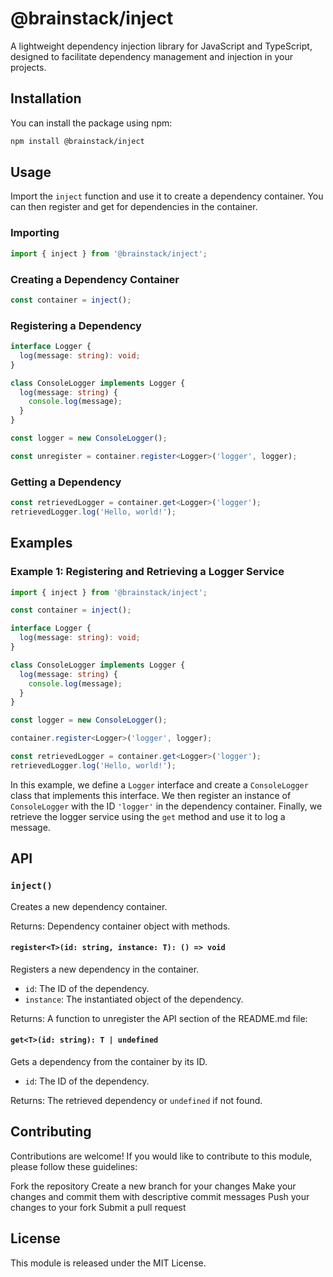 # @brainstack/inject

A lightweight dependency injection library for JavaScript and TypeScript, designed to facilitate dependency management and injection in your projects.

## Installation

You can install the package using npm:

```bash
npm install @brainstack/inject
```

## Usage

Import the `inject` function and use it to create a dependency container. You can then register and get for dependencies in the container.

### Importing

```typescript
import { inject } from '@brainstack/inject';
```

### Creating a Dependency Container

```typescript
const container = inject();
```

### Registering a Dependency

```typescript
interface Logger {
  log(message: string): void;
}

class ConsoleLogger implements Logger {
  log(message: string) {
    console.log(message);
  }
}

const logger = new ConsoleLogger();

const unregister = container.register<Logger>('logger', logger);
```

### Getting a Dependency

```typescript
const retrievedLogger = container.get<Logger>('logger');
retrievedLogger.log('Hello, world!');
```

## Examples

### Example 1: Registering and Retrieving a Logger Service

```typescript
import { inject } from '@brainstack/inject';

const container = inject();

interface Logger {
  log(message: string): void;
}

class ConsoleLogger implements Logger {
  log(message: string) {
    console.log(message);
  }
}

const logger = new ConsoleLogger();

container.register<Logger>('logger', logger);

const retrievedLogger = container.get<Logger>('logger');
retrievedLogger.log('Hello, world!');
```

In this example, we define a `Logger` interface and create a `ConsoleLogger` class that implements this interface. We then register an instance of `ConsoleLogger` with the ID `'logger'` in the dependency container. Finally, we retrieve the logger service using the `get` method and use it to log a message.

## API

### `inject()`

Creates a new dependency container.

Returns: Dependency container object with methods.

#### `register<T>(id: string, instance: T): () => void`

Registers a new dependency in the container.

- `id`: The ID of the dependency.
- `instance`: The instantiated object of the dependency.

Returns: A function to unregister the API section of the README.md file:

#### `get<T>(id: string): T | undefined`

Gets a dependency from the container by its ID.

- `id`: The ID of the dependency.

Returns: The retrieved dependency or `undefined` if not found.

## Contributing

Contributions are welcome! If you would like to contribute to this module, please follow these guidelines:

Fork the repository
Create a new branch for your changes
Make your changes and commit them with descriptive commit messages
Push your changes to your fork
Submit a pull request

## License

This module is released under the MIT License.
